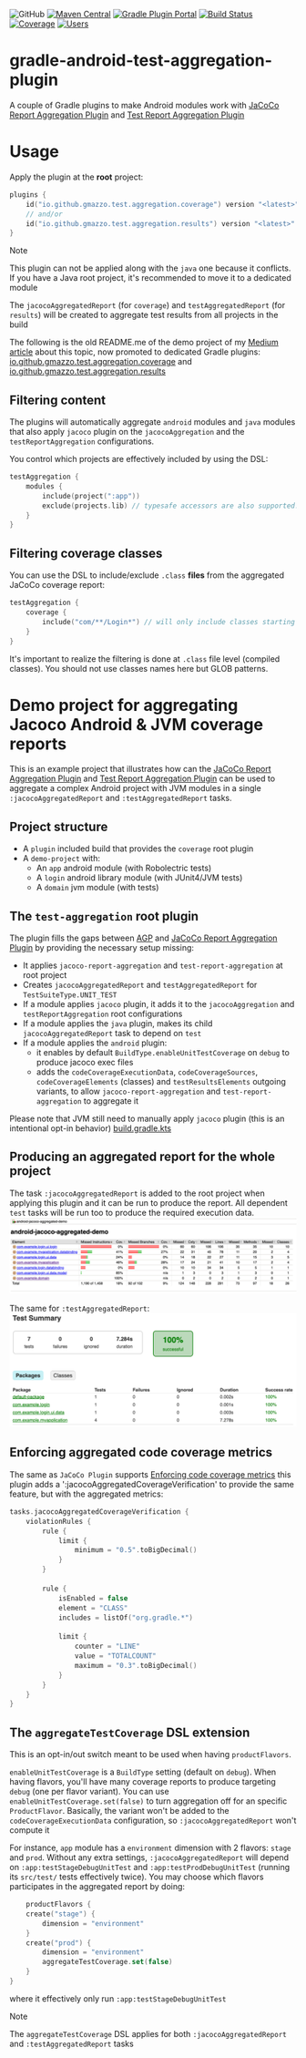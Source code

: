 ![GitHub](https://img.shields.io/github/license/gmazzo/gradle-android-test-aggregation-plugin)
[![Maven Central](https://img.shields.io/maven-central/v/io.github.gmazzo.test.aggregation.coverage/io.github.gmazzo.test.aggregation.coverage.gradle.plugin)](https://central.sonatype.com/artifact/io.github.gmazzo.test.aggregation.coverage/io.github.gmazzo.test.aggregation.coverage.gradle.plugin)
[![Gradle Plugin Portal](https://img.shields.io/gradle-plugin-portal/v/io.github.gmazzo.test.aggregation.coverage)](https://plugins.gradle.org/plugin/io.github.gmazzo.test.aggregation.coverage)
[![Build Status](https://github.com/gmazzo/gradle-android-test-aggregation-plugin/actions/workflows/ci-cd.yaml/badge.svg)](https://github.com/gmazzo/gradle-android-test-aggregation-plugin/actions/workflows/ci-cd.yaml)
[![Coverage](https://codecov.io/gh/gmazzo/gradle-android-test-aggregation-plugin/branch/main/graph/badge.svg?token=D5cDiPWvcS)](https://codecov.io/gh/gmazzo/gradle-android-test-aggregation-plugin)
[![Users](https://img.shields.io/badge/users_by-Sourcegraph-purple)](https://sourcegraph.com/search?q=content:io.github.gmazzo.test.aggregation+-repo:github.com/gmazzo/gradle-android-test-aggregation-plugin)

# gradle-android-test-aggregation-plugin

A couple of Gradle plugins to make Android modules work with
[JaCoCo Report Aggregation Plugin](https://docs.gradle.org/current/userguide/jacoco_report_aggregation_plugin.html)
and
[Test Report Aggregation Plugin](https://docs.gradle.org/current/userguide/test_report_aggregation_plugin.html)

# Usage

Apply the plugin at the **root** project:

```kotlin
plugins {
    id("io.github.gmazzo.test.aggregation.coverage") version "<latest>"
    // and/or
    id("io.github.gmazzo.test.aggregation.results") version "<latest>"
}
```

> [!NOTE]
> This plugin can not be applied along with the `java` one because it conflicts.
> If you have a Java root project, it's recommended to move it to a dedicated module

The `jacocoAggregatedReport` (for `coverage`) and `testAggregatedReport` (for `results`) will be
created
to aggregate test results from all projects in the build

The following is the old README.me of the demo project of
my [Medium article](https://medium.com/p/53e912b2e63c) about this topic,
now promoted to dedicated Gradle plugins:
[io.github.gmazzo.test.aggregation.coverage](https://plugins.gradle.org/plugin/io.github.gmazzo.test.aggregation.coverage)
and
[io.github.gmazzo.test.aggregation.results](https://plugins.gradle.org/plugin/io.github.gmazzo.test.aggregation.results)

## Filtering content

The plugins will automatically aggregate `android` modules and `java` modules that also apply
`jacoco` plugin on the
`jacocoAggregation` and the `testReportAggregation` configurations.

You control which projects are effectively included by using the DSL:

```kotlin
testAggregation {
    modules {
        include(project(":app"))
        exclude(projects.lib) // typesafe accessors are also supported!
    }
}
```

## Filtering coverage classes

You can use the DSL to include/exclude `.class` **files** from the aggregated JaCoCo coverage
report:

```kotlin
testAggregation {
    coverage {
        include("com/**/Login*") // will only include classes starting with `com.` containing `Login` on its name
    }
}
```

It's important to realize the filtering is done at `.class` file level (compiled classes).
You should not use classes names here but GLOB patterns.

# Demo project for aggregating Jacoco Android & JVM coverage reports

This is an example project that illustrates how can the
[JaCoCo Report Aggregation Plugin](https://docs.gradle.org/current/userguide/jacoco_report_aggregation_plugin.html)
and
[Test Report Aggregation Plugin](https://docs.gradle.org/current/userguide/test_report_aggregation_plugin.html)
can be used to aggregate a complex Android project with JVM modules in a single
`:jacocoAggregatedReport` and `:testAggregatedReport` tasks.

## Project structure

- A `plugin` included build that provides the `coverage` root plugin
- A `demo-project` with:
    - An `app` android module (with Robolectric tests)
    - A `login` android library module (with JUnit4/JVM tests)
    - A `domain` jvm module (with tests)

## The `test-aggregation` root plugin

The plugin fills the gaps between [AGP](https://developer.android.com/studio/releases/gradle-plugin)
and
[JaCoCo Report Aggregation Plugin](https://docs.gradle.org/current/userguide/jacoco_report_aggregation_plugin.html)
by providing the necessary setup missing:

- It applies `jacoco-report-aggregation` and `test-report-aggregation` at root project
- Creates `jacocoAggregatedReport` and `testAggregatedReport` for `TestSuiteType.UNIT_TEST`
- If a module applies `jacoco` plugin, it adds it to the `jacocoAggregation` and
  `testReportAggregation` root configurations
- If a module applies the `java` plugin, makes its child `jacocoAggregatedReport` task to depend on
  `test`
- If a module applies the `android` plugin:
    - it enables by default `BuildType.enableUnitTestCoverage` on `debug` to produce jacoco exec
      files
    - adds the `codeCoverageExecutionData`, `codeCoverageSources`, `codeCoverageElements` (classes)
      and `testResultsElements`
      outgoing variants, to allow `jacoco-report-aggregation` and `test-report-aggregation` to
      aggregate it

Please note that JVM still need to manually apply `jacoco` plugin (this is an intentional opt-in
behavior)
[build.gradle.kts](build.gradle.kts#L3)

## Producing an aggregated report for the whole project

The task `:jacocoAggregatedReport` is added to the root project when applying this plugin and it can
be
run to produce the report. All dependent `test` tasks will be run too to produce the required
execution data.
![Aggregated JaCoCo Report example](README-aggregated-jacoco-report.png)

The same for `:testAggregatedReport`:
![Aggregated Test Report example](README-aggregated-test-report.png)

## Enforcing aggregated code coverage metrics

The same as `JaCoCo Plugin`
supports [Enforcing code coverage metrics](https://docs.gradle.org/current/userguide/jacoco_plugin.html#ex-configuring-violation-rules)
this plugin adds a ':jacocoAggregatedCoverageVerification' to provide the same feature, but with the
aggregated metrics:

```kotlin
tasks.jacocoAggregatedCoverageVerification {
    violationRules {
        rule {
            limit {
                minimum = "0.5".toBigDecimal()
            }
        }

        rule {
            isEnabled = false
            element = "CLASS"
            includes = listOf("org.gradle.*")

            limit {
                counter = "LINE"
                value = "TOTALCOUNT"
                maximum = "0.3".toBigDecimal()
            }
        }
    }
}
```

## The `aggregateTestCoverage` DSL extension

This is an opt-in/out switch meant to be used when having `productFlavors`.

`enableUnitTestCoverage` is a `BuildType` setting (default on `debug`). When having flavors, you'll
have many coverage reports to produce targeting `debug` (one per flavor variant).
You can use `enableUnitTestCoverage.set(false)` to turn aggregation off for an specific
`ProductFlavor`.
Basically, the variant won't be added to the `codeCoverageExecutionData` configuration, so
`:jacocoAggregatedReport` won't compute it

For instance, `app` module has a `environment` dimension with 2 flavors: `stage` and `prod`.
Without any extra settings, `:jacocoAggregatedReport` will depend on `:app:testStageDebugUnitTest`
and
`:app:testProdDebugUnitTest` (running its `src/test/` tests effectively twice).
You may choose which flavors participates in the aggregated report by doing:

```kotlin
    productFlavors {
    create("stage") {
        dimension = "environment"
    }
    create("prod") {
        dimension = "environment"
        aggregateTestCoverage.set(false)
    }
}
```

where it effectively only run `:app:testStageDebugUnitTest`

> [!NOTE]
> The `aggregateTestCoverage` DSL applies for both `:jacocoAggregatedReport` and
`:testAggregatedReport` tasks
